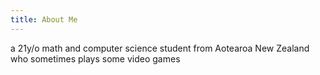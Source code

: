 ```yaml
---
title: About Me
---
```


a 21y/o math and computer science student from Aotearoa New Zealand who sometimes plays some video games
